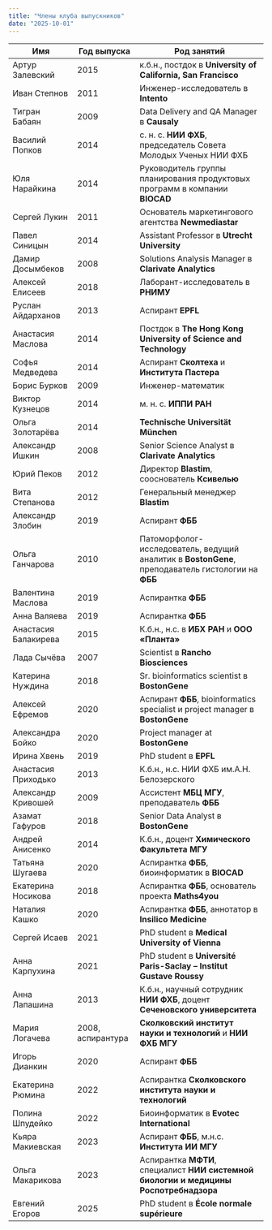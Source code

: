 ```yaml
---
title: "Члены клуба выпускников"
date: "2025-10-01"
---
```

Имя|Год выпуска|Род занятий
|-|-|-|
Артур Залевский|2015|к.б.н., постдок в **University of California, San Francisco**
Иван Степнов|2011|Инженер-исследователь в **Intento**
Тигран Бабаян|2009|Data Delivery and QA Manager в **Causaly**
Василий Попков|2014|с. н. с. **НИИ ФХБ**, председатель Совета Молодых Ученых НИИ ФХБ
Юля Нарайкина|2014|Руководитель группы планирования продуктовых программ в компании **BIOCAD**
Сергей Лукин|2011|Основатель маркетингового агентства **Newmediastar**
Павел Синицын|2014|Assistant Professor в **Utrecht University**
Дамир Досымбеков|2008|Solutions Analysis Manager в **Clarivate Analytics**
Алексей Елисеев|2018|Лаборант-исследователь в **РНИМУ**
Руслан Айдарханов|2013|Аспирант **EPFL**
Анастасия Маслова|2014|Постдок в **The Hong Kong University of Science and Technology**
Софья Медведева|2014|Аспирант **Сколтеха** и **Института Пастера**
Борис Бурков|2009|Инженер-математик
Виктор Кузнецов|2014|м. н. с. **ИППИ РАН**
Ольга Золотарёва|2014|**Technische Universität München**
Александр Ишкин|2008|Senior Science Analyst в **Clarivate Analytics**
Юрий Пеков|2012|Директор **Blastim**, сооснователь **Ксивелью**
Вита Степанова|2012|Генеральный менеджер **Blastim**
Александр Злобин|2019|Аспирант **ФББ**
Ольга Ганчарова|2010|Патоморфолог-исследователь, ведущий аналитик в **BostonGene**, преподаватель гистологии на **ФББ**
Валентина Маслова|2019|Аспирантка **ФББ**
Анна Валяева|2019|Аспирантка **ФББ**
Анастасия Балакирева|2015|К.б.н., н.с. в **ИБХ РАН** и **ООО «Планта»**
Лада Сычёва|2007|Scientist в **Rancho Biosciences**
Катерина Нуждина|2018|Sr. bioinformatics scientist в **BostonGene**
Алексей Ефремов|2020|Аспирант **ФББ**, bioinformatics specialist и project manager в **BostonGene**
Александра Бойко|2020|Project manager at **BostonGene**
Ирина Хвень|2019|PhD student в **EPFL**
Анастасия Приходько|2013|К.б.н., н.с. НИИ ФХБ им.А.Н. Белозерского
Александр Кривошей|2009|Ассистент **МБЦ МГУ**, преподаватель **ФББ**
Азамат Гафуров|2018|Senior Data Analyst в **BostonGene**
Андрей Анисенко|2014|К.б.н., доцент **Химического Факультета МГУ**
Татьяна Шугаева|2020|Аспирантка **ФББ**, биоинформатик в **BIOCAD**
Екатерина Носикова|2018|Аспирантка **ФББ**, основатель проекта **Maths4you**
Наталия Кашко|2020|Аспирантка **ФББ**, аннотатор в **Insilico Medicine**
Сергей Исаев|2021|PhD student в **Medical University of Vienna**
Анна Карпухина|2021|PhD student в **Université Paris-Saclay – Institut Gustave Roussy**
Анна Лапашина|2013|К.б.н., научный сотрудник **НИИ ФХБ**, доцент **Сеченовского университета**
Мария Логачева|2008, аспирантура|**Сколковский институт науки и технологий** и **НИИ ФХБ МГУ**
Игорь Дианкин|2020|Аспирант **ФББ**
Екатерина Рюмина|2022|Аспирантка **Сколковского института науки и технологий**
Полина Шпудейко|2022|Биоинформатик в **Evotec International**
Кьяра Макиевская|2023|Аспирант **ФББ**, м.н.с. **Института ИИ МГУ**
Ольга Макарикова|2023|Аспирантка **МФТИ**, специалист **НИИ системной биологии и медицины Роспотребнадзора**
Евгений Егоров|2025|PhD student в **École normale supérieure**
